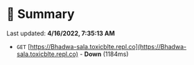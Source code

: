 # 📖 Summary
Last updated: **4/16/2022, 7:35:13 AM**

- `GET` [https://Bhadwa-sala.toxicblte.repl.co](https://Bhadwa-sala.toxicblte.repl.co) - **Down** (1184ms)
